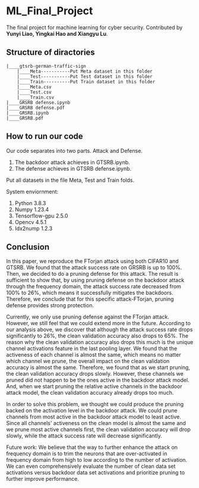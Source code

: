 # ML_Final_Project
The final project for machine learning for cyber security. Contributed by **Yunyi Liao, Yingkai Hao and Xiangyu Lu**.

## Structure of diractories

```
|____gtsrb-german-traffic-sign
	|____Meta-----------Put Meta dataset in this folder
	|____Test-----------Put Test dataset in this folder
	|____Train----------Put Train dataset in this folder
	|____Meta.csv
	|____Test.csv
	|____Train.csv
|____GRSRB defense.ipynb
|____GRSRB defense.pdf
|____GRSRB.ipynb
|____GRSRB.pdf
```



## How to run our code

Our code separates into two parts. Attack and Defense.

1. The backdoor attack achieves in GTSRB.ipynb.
2. The defense achieves in GTSRB defense.ipynb.

Put all datasets in the file Meta, Test and Train folds.

System enviornment:

1. Python 3.8.3
2. Numpy 1.23.4
3. Tensorflow-gpu 2.5.0
4. Opencv 4.5.1
5. Idx2nump 1.2.3

## Conclusion

In this paper, we reproduce the FTorjan attack using both CIFAR10 and GTSRB. We found that the attack success rate on GRSRB is up to 100%. Then, we decided to do a pruning defense for this attack. The result is sufficient to show that, by using pruning defense on the backdoor attack through the frequency domain, the attack success rate decreased from 100% to 26%, which means it successfully mitigates the backdoors. Therefore, we conclude that for this specific attack-FTorjan, pruning defense provides strong protection. 

Currently, we only use pruning defense against the FTorjan attack. However, we still feel that we could extend more in the future. According to our analysis above, we discover that although the attack success rate drops significantly to 26%, the clean validation accuracy also drops to 65%. The reason why the clean validation accuracy also drops this much is the unique channel activations feature in the last pooling layer. We found that the activeness of each channel is almost the same, which means no matter which channel we prune, the overall impact on the clean validation accuracy is almost the same. Therefore, we found that as we start pruning, the clean validation accuracy drops slowly. However, these channels we pruned did not happen to be the ones active in the backdoor attack model. And, when we start pruning the relative active channels in the backdoor attack model, the clean validation accuracy already drops too much. 

In order to solve this problem, we thought we could produce the pruning backed on the activation level in the backdoor attack. We could prune channels from most active in the backdoor attack model to least active. Since all channels' activeness on the clean model is almost the same and we prune most active channels first, the clean validation accuracy will drop slowly, while the attack success rate will decrease significantly. 


Future work: We believe that the way to further enhance the attack on frequency domain is to trim the neurons that are over-activated in frequency domain from high to low according to the number of activation. We can even comprehensively evaluate the number of clean data set activations versus backdoor data set activations and prioritize pruning to further improve performance.
